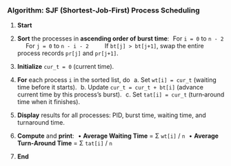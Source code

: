 ### **Algorithm: SJF (Shortest‑Job‑First) Process Scheduling**

1. **Start**

2. **Sort** the processes in **ascending order of burst time**:
     For `i = 0` to `n ‑ 2`
      For `j = 0` to `n ‑ i ‑ 2`
       If `bt[j] > bt[j+1]`, swap the entire process records `pr[j]` and `pr[j+1]`.

3. **Initialize** `cur_t = 0` (current time).

4. **For** each process `i` in the sorted list, do
     a. Set `wt[i] = cur_t` (waiting time before it starts).
     b. Update `cur_t = cur_t + bt[i]` (advance current time by this process’s burst).
     c. Set `tat[i] = cur_t` (turn‑around time when it finishes).

5. **Display** results for all processes: PID, burst time, waiting time, and turnaround time.

6. **Compute** and **print**:
     • **Average Waiting Time** = Σ `wt[i]` / `n`
     • **Average Turn‑Around Time** = Σ `tat[i]` / `n`

7. **End**